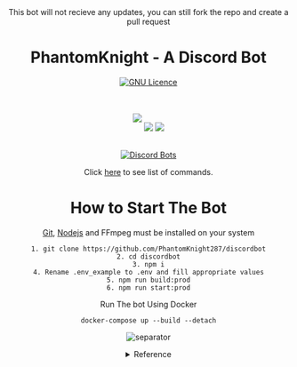 <div align="center" > 
This bot will not recieve any updates, you can still fork the repo and create a pull request

# PhantomKnight - A Discord Bot

[![GNU Licence](https://img.shields.io/badge/license-GPLv3-blue.svg?style=flat-square)](https://www.gnu.org/licenses/gpl-3.0.en.html)

<br/>
<br/>
<img style="margin-bottom:1rem" src="https://img.shields.io/badge/TypeScript-007ACC?style=for-the-badge&logo=typescript&logoColor=white">
<img src="https://img.shields.io/badge/Node.js-339933?style=for-the-badge&logo=nodedotjs&logoColor=white">
<img src="https://img.shields.io/badge/next.js-000000?style=for-the-badge&logo=nextdotjs&logoColor=white"></img>
<br/>
<br/>

[![Discord Bots](https://top.gg/api/widget/838686966387965992.svg)](https://top.gg/bot/838686966387965992)

Click [here](https://bot.phantomknight.tk/docs) to see list of commands.

# How to Start The Bot

[Git](https://git-scm.com/downloads), [Nodejs](https://nodejs.org) and FFmpeg must be installed on your system

```
1. git clone https://github.com/PhantomKnight287/discordbot
2. cd discordbot
3. npm i
4. Rename .env_example to .env and fill appropriate values
5. npm run build:prod
6. npm run start:prod
```

Run The bot Using Docker

```
docker-compose up --build --detach
```

![separator](https://user-images.githubusercontent.com/73097560/115834477-dbab4500-a447-11eb-908a-139a6edaec5c.gif)

<details>
<summary>Reference</summary>
<br/>
<a href="https://github.com/hackarmour/discord-assistant-js">Command Handler</a><br/>
<a href="https://github.com/tatupesonen/formatbot">Idea to Use Typescript and Docker</a><br/>
<a href="https://github.com/Androz2091/discord-music-bot">Music Commands </a>
</details>
</div>
